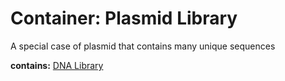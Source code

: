 # Container: Plasmid Library

A special case of plasmid that contains many unique sequences

  **contains:** <a href='#' onclick='easy_select("Sample Types", "DNA Library")'>DNA Library</a>

